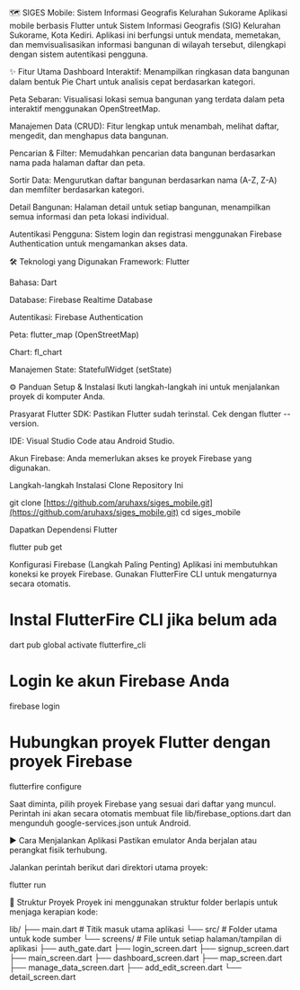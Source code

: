 🗺️ SIGES Mobile: Sistem Informasi Geografis Kelurahan Sukorame
Aplikasi mobile berbasis Flutter untuk Sistem Informasi Geografis (SIG) Kelurahan Sukorame, Kota Kediri. Aplikasi ini berfungsi untuk mendata, memetakan, dan memvisualisasikan informasi bangunan di wilayah tersebut, dilengkapi dengan sistem autentikasi pengguna.

✨ Fitur Utama
Dashboard Interaktif: Menampilkan ringkasan data bangunan dalam bentuk Pie Chart untuk analisis cepat berdasarkan kategori.

Peta Sebaran: Visualisasi lokasi semua bangunan yang terdata dalam peta interaktif menggunakan OpenStreetMap.

Manajemen Data (CRUD): Fitur lengkap untuk menambah, melihat daftar, mengedit, dan menghapus data bangunan.

Pencarian & Filter: Memudahkan pencarian data bangunan berdasarkan nama pada halaman daftar dan peta.

Sortir Data: Mengurutkan daftar bangunan berdasarkan nama (A-Z, Z-A) dan memfilter berdasarkan kategori.

Detail Bangunan: Halaman detail untuk setiap bangunan, menampilkan semua informasi dan peta lokasi individual.

Autentikasi Pengguna: Sistem login dan registrasi menggunakan Firebase Authentication untuk mengamankan akses data.

🛠️ Teknologi yang Digunakan
Framework: Flutter

Bahasa: Dart

Database: Firebase Realtime Database

Autentikasi: Firebase Authentication

Peta: flutter_map (OpenStreetMap)

Chart: fl_chart

Manajemen State: StatefulWidget (setState)

⚙️ Panduan Setup & Instalasi
Ikuti langkah-langkah ini untuk menjalankan proyek di komputer Anda.

Prasyarat
Flutter SDK: Pastikan Flutter sudah terinstal. Cek dengan flutter --version.

IDE: Visual Studio Code atau Android Studio.

Akun Firebase: Anda memerlukan akses ke proyek Firebase yang digunakan.

Langkah-langkah Instalasi
Clone Repository Ini

git clone [https://github.com/aruhaxs/siges_mobile.git](https://github.com/aruhaxs/siges_mobile.git)
cd siges_mobile

Dapatkan Dependensi Flutter

flutter pub get

Konfigurasi Firebase (Langkah Paling Penting)
Aplikasi ini membutuhkan koneksi ke proyek Firebase. Gunakan FlutterFire CLI untuk mengaturnya secara otomatis.

# Instal FlutterFire CLI jika belum ada
dart pub global activate flutterfire_cli

# Login ke akun Firebase Anda
firebase login

# Hubungkan proyek Flutter dengan proyek Firebase
flutterfire configure

Saat diminta, pilih proyek Firebase yang sesuai dari daftar yang muncul. Perintah ini akan secara otomatis membuat file lib/firebase_options.dart dan mengunduh google-services.json untuk Android.

▶️ Cara Menjalankan Aplikasi
Pastikan emulator Anda berjalan atau perangkat fisik terhubung.

Jalankan perintah berikut dari direktori utama proyek:

flutter run

📁 Struktur Proyek
Proyek ini menggunakan struktur folder berlapis untuk menjaga kerapian kode:

lib/
├── main.dart         # Titik masuk utama aplikasi
└── src/              # Folder utama untuk kode sumber
    └── screens/      # File untuk setiap halaman/tampilan di aplikasi
        ├── auth_gate.dart
        ├── login_screen.dart
        ├── signup_screen.dart
        ├── main_screen.dart
        ├── dashboard_screen.dart
        ├── map_screen.dart
        ├── manage_data_screen.dart
        ├── add_edit_screen.dart
        └── detail_screen.dart
